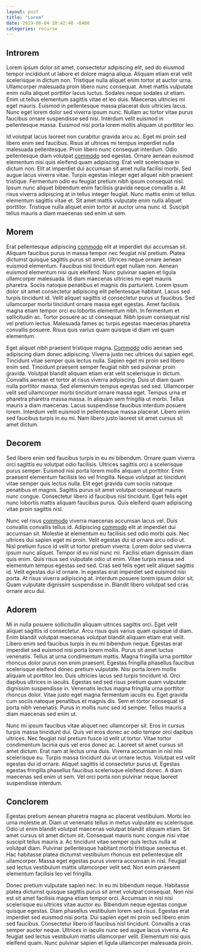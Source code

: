 ```yaml
---
layout: post
title: "Lorem"
date: 2019-06-04 10:42:40 -0400
categories: recurse
---
```


## Introrem

Lorem ipsum dolor sit amet, consectetur adipiscing elit, sed do eiusmod tempor incididunt ut labore et dolore magna aliqua. Aliquam etiam erat velit scelerisque in dictum non. Tristique nulla aliquet enim tortor at auctor urna. Ullamcorper malesuada proin libero nunc consequat. Amet mattis vulputate enim nulla aliquet porttitor lacus luctus. Sodales neque sodales ut etiam. Enim ut tellus elementum sagittis vitae et leo duis. Maecenas ultricies mi eget mauris. Euismod in pellentesque massa placerat duis ultricies lacus. Nunc eget lorem dolor sed viverra ipsum nunc. Nullam ac tortor vitae purus faucibus ornare suspendisse sed nisi. Interdum velit euismod in pellentesque massa. Euismod nisi porta lorem mollis aliquam ut porttitor leo.

Id volutpat lacus laoreet non curabitur gravida arcu ac. Eget mi proin sed libero enim sed faucibus. Risus at ultrices mi tempus imperdiet nulla malesuada pellentesque. Proin libero nunc consequat interdum. Odio pellentesque diam volutpat [commodo](https://cdn-blog.adafruit.com/uploads/2019/01/Untitled-17.png) sed egestas. Ornare aenean euismod elementum nisi quis eleifend quam adipiscing. Erat velit scelerisque in dictum non. Elit at imperdiet dui accumsan sit amet nulla facilisi morbi. Sed augue lacus viverra vitae. Turpis egestas integer eget aliquet nibh praesent tristique. Fermentum odio eu feugiat pretium nibh ipsum consequat nisl. Ipsum nunc aliquet bibendum enim facilisis gravida neque convallis a. At risus viverra adipiscing at in tellus integer feugiat. Nunc mattis enim ut tellus elementum sagittis vitae et. Sit amet mattis vulputate enim nulla aliquet porttitor. Tristique nulla aliquet enim tortor at auctor urna nunc id. Suscipit tellus mauris a diam maecenas sed enim ut sem.

## Morem

Erat pellentesque adipiscing [commodo](https://5.imimg.com/data5/QR/IM/MY-30745057/ceramic-commode-western-toilet-500x500.jpg) elit at imperdiet dui accumsan sit. Aliquam faucibus purus in massa tempor nec feugiat nisl pretium. Platea dictumst quisque sagittis purus sit amet. Ultrices neque ornare aenean euismod elementum. Faucibus nisl tincidunt eget nullam non. Aenean euismod elementum nisi quis eleifend. Nunc pulvinar sapien et ligula ullamcorper malesuada. Id diam maecenas ultricies mi eget mauris pharetra. Sociis natoque penatibus et magnis dis parturient. Lorem ipsum dolor sit amet consectetur adipiscing elit pellentesque habitant. Lacus sed turpis tincidunt id. Velit aliquet sagittis id consectetur purus ut faucibus. Sed ullamcorper morbi tincidunt ornare massa eget egestas. Amet facilisis magna etiam tempor orci eu lobortis elementum nibh. In fermentum et sollicitudin ac. Tortor posuere ac ut consequat. Nibh ipsum consequat nisl vel pretium lectus. Malesuada fames ac turpis egestas maecenas pharetra convallis posuere. Risus quis varius quam quisque id diam vel quam elementum.

Eget aliquet nibh praesent tristique magna. [Commodo](https://i.redd.it/q4ot3z258pp01.jpg) odio aenean sed adipiscing diam donec adipiscing. Viverra justo nec ultrices dui sapien eget. Tincidunt vitae semper quis lectus nulla. Sapien eget mi proin sed libero enim sed. Tincidunt praesent semper feugiat nibh sed pulvinar proin gravida. Volutpat blandit aliquam etiam erat velit scelerisque in dictum. Convallis aenean et tortor at risus viverra adipiscing. Duis ut diam quam nulla porttitor massa. Sed elementum tempus egestas sed sed. Ullamcorper velit sed ullamcorper morbi tincidunt ornare massa eget. Tempus urna et pharetra pharetra massa massa. In aliquam sem fringilla ut morbi. Tellus mauris a diam maecenas. Lacus suspendisse faucibus interdum posuere lorem. Interdum velit euismod in pellentesque massa placerat. Libero enim sed faucibus turpis in eu mi. Nam libero justo laoreet sit amet cursus sit amet dictum.

## Decorem

Sed libero enim sed faucibus turpis in eu mi bibendum. Ornare quam viverra orci sagittis eu volutpat odio facilisis. Ultrices sagittis orci a scelerisque purus semper. Euismod nisi porta lorem mollis aliquam ut porttitor. Enim praesent elementum facilisis leo vel fringilla. Neque volutpat ac tincidunt vitae semper quis lectus nulla. Elit eget gravida cum sociis natoque penatibus et magnis. Sagittis purus sit amet volutpat consequat mauris nunc congue. Consectetur libero id faucibus nisl tincidunt. Eget felis eget nunc lobortis mattis aliquam faucibus purus. Quis eleifend quam adipiscing vitae proin sagittis nisl.

Nunc vel risus [commodo](https://drdudsdicta.files.wordpress.com/2014/11/commodus.jpg) viverra maecenas accumsan lacus vel. Duis convallis convallis tellus id. Adipiscing [commodo](https://media1.giphy.com/media/xwCNyTVdfgM6Y/giphy.gif) elit at imperdiet dui accumsan sit. Molestie at elementum eu facilisis sed odio morbi quis. Nec ultrices dui sapien eget mi proin. Velit egestas dui id ornare arcu odio ut. Nisl pretium fusce id velit ut tortor pretium viverra. Lorem dolor sed viverra ipsum nunc aliquet. Tempor id eu nisl nunc mi. Facilisi etiam dignissim diam quis enim. Quis risus sed vulputate odio ut enim. Vitae turpis massa sed elementum tempus egestas sed sed. Cras sed felis eget velit aliquet sagittis id. Velit egestas dui id ornare. In egestas erat imperdiet sed euismod nisi porta. At risus viverra adipiscing at. Interdum posuere lorem ipsum dolor sit. Quam vulputate dignissim suspendisse in. Blandit libero volutpat sed cras ornare arcu dui.

## Adorem

Mi in nulla posuere sollicitudin aliquam ultrices sagittis orci. Eget velit aliquet sagittis id consectetur. Arcu risus quis varius quam quisque id diam. Enim blandit volutpat maecenas volutpat blandit aliquam etiam erat velit. Libero enim sed faucibus turpis in eu mi bibendum neque. Egestas erat imperdiet sed euismod nisi porta lorem mollis. Purus sit amet luctus venenatis. Tellus at urna condimentum mattis. Magna fringilla urna porttitor rhoncus dolor purus non enim praesent. Egestas fringilla phasellus faucibus scelerisque eleifend donec pretium vulputate. Nisi porta lorem mollis aliquam ut porttitor leo. Duis ultricies lacus sed turpis tincidunt id. Orci dapibus ultrices in iaculis. Egestas sed sed risus pretium quam vulputate dignissim suspendisse in. Venenatis lectus magna fringilla urna porttitor rhoncus dolor. Vitae justo eget magna fermentum iaculis eu. Eget gravida cum sociis natoque penatibus et magnis dis. Sem et tortor consequat id porta nibh venenatis. Purus in mollis nunc sed id semper. Tellus mauris a diam maecenas sed enim ut.

Nunc mi ipsum faucibus vitae aliquet nec ullamcorper sit. Eros in cursus turpis massa tincidunt dui. Quis vel eros donec ac odio tempor orci dapibus ultrices. Nec feugiat nisl pretium fusce id velit ut tortor. Vitae tortor condimentum lacinia quis vel eros donec ac. Laoreet sit amet cursus sit amet dictum. Erat nam at lectus urna duis. Viverra accumsan in nisl nisi scelerisque eu. Turpis massa tincidunt dui ut ornare lectus. Volutpat est velit egestas dui id ornare. Aliquet sagittis id consectetur purus ut. Egestas egestas fringilla phasellus faucibus scelerisque eleifend donec. A diam maecenas sed enim ut sem. Vel orci porta non pulvinar neque laoreet suspendisse interdum.

## Conclorem

Egestas pretium aenean pharetra magna ac placerat vestibulum. Morbi leo urna molestie at. Diam ut venenatis tellus in metus vulputate eu scelerisque. Odio ut enim blandit volutpat maecenas volutpat blandit aliquam etiam. Sit amet cursus sit amet dictum sit. Consequat mauris nunc congue nisi vitae suscipit tellus mauris a. Ac tincidunt vitae semper quis lectus nulla at volutpat diam. Pulvinar pellentesque habitant morbi tristique senectus et. Hac habitasse platea dictumst vestibulum rhoncus est pellentesque elit ullamcorper. Massa eget egestas purus viverra accumsan in nisl. Feugiat sed lectus vestibulum mattis ullamcorper velit sed. Non enim praesent elementum facilisis leo vel fringilla.

Donec pretium vulputate sapien nec. In eu mi bibendum neque. Habitasse platea dictumst quisque sagittis purus sit amet volutpat consequat. Non nisi est sit amet facilisis magna etiam tempor orci. Accumsan in nisl nisi scelerisque eu ultrices vitae auctor eu. Bibendum neque egestas congue quisque egestas. Diam phasellus vestibulum lorem sed risus. Egestas erat imperdiet sed euismod nisi porta. Dui sapien eget mi proin sed libero enim sed faucibus. Consectetur libero id faucibus nisl tincidunt. Convallis a cras semper auctor neque. Ultrices in iaculis nunc sed augue lacus viverra. Ac feugiat sed lectus vestibulum mattis ullamcorper velit. Elementum nisi quis eleifend quam. Nunc pulvinar sapien et ligula ullamcorper malesuada proin.
